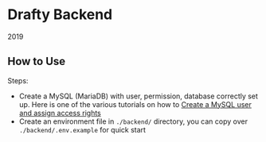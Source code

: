 # Drafty Backend

2019

## How to Use

Steps:
- Create a MySQL (MariaDB) with user, permission, database correctly set up. Here is one of the various tutorials on how to [Create a MySQL user and assign access rights](https://gridscale.io/en/community/tutorials/create-a-mysql-user/)
- Create an environment file in `./backend/` directory, you can copy over `./backend/.env.example` for quick start
